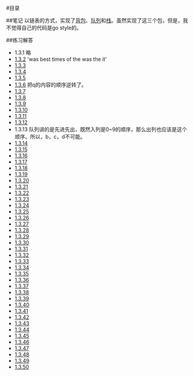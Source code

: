 #目录

##笔记
以链表的方式，实现了[背包](https://github.com/aQuaYi/Algorithms-in-Golang/tree/master/bag)、[队列](https://github.com/aQuaYi/Algorithms-in-Golang/tree/master/queue)和[栈](https://github.com/aQuaYi/Algorithms-in-Golang/tree/master/stack)。虽然实现了这三个包，但是，我不觉得自己的代码是go style的。

##练习解答
* 1.3.1 略
* [1.3.2](./1.3.2/main.go) 'was best times of the was the it'
* [1.3.3](./1.3.3/main.go)
* [1.3.4](./1.3.4/main.go)
* [1.3.5](./1.3.5/main.go)
* [1.3.6](./1.3.6/main.go) 把q的内容的顺序逆转了。
* [1.3.7](./1.3.7/main.go)
* [1.3.8](./1.3.8/main.go)
* [1.3.9](./1.3.9/main.go)
* [1.3.10](./1.3.10/main.go)
* [1.3.11](./1.3.11/main.go)
* [1.3.12](./1.3.12/main.go)
* 1.3.13 队列讲的是先进先出，既然入列是0~9的顺序，那么出列也应该是这个顺序。所以，b，c，d不可能。
* [1.3.14](./1.3.14/main.go)
* [1.3.15](./1.3.15/main.go)
* [1.3.16](./1.3.16/main.go)
* [1.3.17](./1.3.17/main.go)
* [1.3.18](./1.3.18/main.go)
* [1.3.19](./1.3.19/main.go)
* [1.3.20](./1.3.20/main.go)
* [1.3.21](./1.3.21/main.go)
* [1.3.22](./1.3.22/main.go)
* [1.3.23](./1.3.23/main.go)
* [1.3.24](./1.3.24/main.go)
* [1.3.25](./1.3.25/main.go)
* [1.3.26](./1.3.26/main.go)
* [1.3.27](./1.3.27/main.go)
* [1.3.28](./1.3.28/main.go)
* [1.3.29](./1.3.29/main.go)
* [1.3.30](./1.3.30/main.go)
* [1.3.31](./1.3.31/main.go)
* [1.3.32](./1.3.32/main.go)
* [1.3.33](./1.3.33/main.go)
* [1.3.34](./1.3.34/main.go)
* [1.3.35](./1.3.35/main.go)
* [1.3.36](./1.3.36/main.go)
* [1.3.37](./1.3.37/main.go)
* [1.3.38](./1.3.38/main.go)
* [1.3.39](./1.3.39/main.go)
* [1.3.40](./1.3.40/main.go)
* [1.3.41](./1.3.41/main.go)
* [1.3.42](./1.3.42/main.go)
* [1.3.43](./1.3.43/main.go)
* [1.3.44](./1.3.44/main.go)
* [1.3.45](./1.3.45/main.go)
* [1.3.46](./1.3.46/main.go)
* [1.3.47](./1.3.47/main.go)
* [1.3.48](./1.3.48/main.go)
* [1.3.49](./1.3.49/main.go)
* [1.3.50](./1.3.50/main.go)
